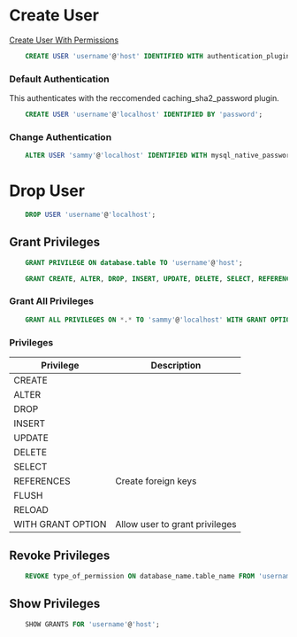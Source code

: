 # Create User
[Create User With Permissions](https://www.digitalocean.com/community/tutorials/how-to-create-a-new-user-and-grant-permissions-in-mysql)

```sql
    CREATE USER 'username'@'host' IDENTIFIED WITH authentication_plugin BY 'password';
```

### Default Authentication
This authenticates with the reccomended caching_sha2_password plugin.

```sql
    CREATE USER 'username'@'localhost' IDENTIFIED BY 'password';
```

### Change Authentication
```sql
    ALTER USER 'sammy'@'localhost' IDENTIFIED WITH mysql_native_password BY 'password';
```

# Drop User
```sql
    DROP USER 'username'@'localhost';
```

## Grant Privileges
```sql
    GRANT PRIVILEGE ON database.table TO 'username'@'host';
```

```sql
    GRANT CREATE, ALTER, DROP, INSERT, UPDATE, DELETE, SELECT, REFERENCES, RELOAD on *.* TO 'sammy'@'localhost' WITH GRANT OPTION;
```

### Grant All Privileges
```sql
    GRANT ALL PRIVILEGES ON *.* TO 'sammy'@'localhost' WITH GRANT OPTION;
```

### Privileges
|Privilege|Description|
|---------|-----------|
|CREATE   |   |
|ALTER    |   |
|DROP     |   |
|INSERT   |   |
|UPDATE   |   |
|DELETE   |   |
|SELECT   |   |
|REFERENCES|Create foreign keys|
|FLUSH    |   |
|RELOAD   |   |
|WITH GRANT OPTION|Allow user to grant privileges|

## Revoke Privileges
```sql
    REVOKE type_of_permission ON database_name.table_name FROM 'username'@'host';
```

## Show Privileges
```sql
    SHOW GRANTS FOR 'username'@'host';
```
